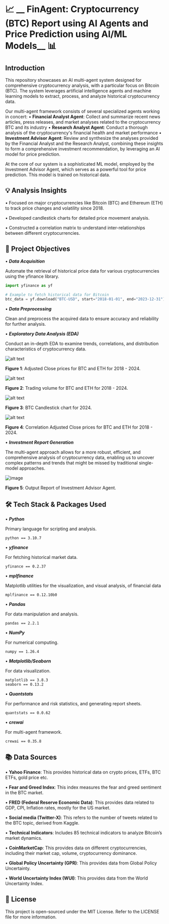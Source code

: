 # 📈 __ FinAgent: Cryptocurrency (BTC) Report using AI Agents and Price Prediction using AI/ML Models__ 📊

## __Introduction__

This repository showcases an AI multi-agent system designed for comprehensive cryptocurrency analysis, with a particular focus on Bitcoin (BTC). The system leverages artificial intelligence agents and machine learning models to extract, process, and analyze historical cryptocurrency data.

Our multi-agent framework consists of several specialized agents working in concert:
• **Financial Analyst Agent**: Collect and summarize recent news articles, press releases, and market analyses related to the cryptocurrency BTC and its industry
• **Research Analyst Agent**: Conduct a thorough analysis of the cryptocurrency's financial health and market performance
• **Investment Advisor Agent**: Review and synthesize the analyses provided by the Financial Analyst and the Research Analyst, combining these insights to form a comprehensive investment recommendation, by leveraging an AI model for price prediction.

At the core of our system is a sophisticated ML model, employed by the Investment Advisor Agent, which serves as a powerful tool for price prediction. This model is trained on historical data.

## 💡 __Analysis Insights__

• Focused on major cryptocurrencies like Bitcoin (BTC) and Ethereum (ETH) to track price changes and volatility since 2018.

• Developed candlestick charts for detailed price movement analysis.

• Constructed a correlation matrix to understand inter-relationships between different cryptocurrencies.


## 🎯 __Project Objectives__

• __*Data Acquisition*__

Automate the retrieval of historical price data for various cryptocurrencies using the yfinance library.

```python
import yfinance as yf

# Example to fetch historical data for Bitcoin
btc_data = yf.download("BTC-USD", start="2018-01-01", end="2023-12-31")
```

• __*Data Preprocessing*__

Clean and preprocess the acquired data to ensure accuracy and reliability for further analysis.

• __*Exploratory Data Analysis (EDA)*__

Conduct an in-depth EDA to examine trends, correlations, and distribution characteristics of cryptocurrency data.

![alt text](https://github.com/StamKavid/MLCryptoPredictor/blob/dev/data/external/Crypto_Historical_Prices/Images/Adjusted_close_prices_BTC_ETH.png)

**Figure 1**: Adjusted Close prices for BTC and ETH for 2018 - 2024.


![alt text](https://github.com/StamKavid/MLCryptoPredictor/blob/dev/data/external/Crypto_Historical_Prices/Images/trading_volume_BTC_ETH.png)

**Figure 2**: Trading volume for BTC and ETH for 2018 - 2024.


![alt text](https://github.com/StamKavid/MLCryptoPredictor/blob/dev/data/external/Crypto_Historical_Prices/Images/BTC_Cnadlestick_chart.png)

**Figure 3**: BTC Candlestick chart for 2024.


![alt text](https://github.com/StamKavid/MLCryptoPredictor/blob/dev/data/external/Crypto_Historical_Prices/Images/correlation_adjusted_close_BTC_ETH.png)


**Figure 4**: Correlation Adjusted Close prices for BTC and ETH for 2018 - 2024.

• __*Investment Report Generation*__

The multi-agent approach allows for a more robust, efficient, and comprehensive analysis of cryptocurrency data, enabling us to uncover complex patterns and trends that might be missed by traditional single-model approaches.

![image](https://github.com/user-attachments/assets/2c99ca2f-d31c-403b-8b93-e574cb0a019d)


**Figure 5**: Output Report of Investment Advisor Agent.

## 🛠 __Tech Stack & Packages Used__

• __*Python*__

Primary language for scripting and analysis.

```
python == 3.10.7
```

• __*yfinance*__

For fetching historical market data.

```
yfinance == 0.2.37
```

• __*mplfinance*__

Matplotlib utilities for the visualization, and visual analysis, of financial data

```
mplfinance == 0.12.10b0
```

• __*Pandas*__

For data manipulation and analysis.

```
pandas == 2.2.1
```

• __*NumPy*__

For numerical computing.

```
numpy == 1.26.4
```

• __*Matplotlib/Seaborn*__

For data visualization.

```
matplotlib == 3.8.3
seaborn == 0.13.2
```

• __*Quantstats*__

For performance and risk statistics, and generating report sheets.

```
quantstats == 0.0.62
```

• __*crewai*__

For multi-agent framework.

```
crewai == 0.35.8
```

## 📚 __Data Sources__

• **Yahoo Finance**: This provides historical data on crypto prices, ETFs, BTC ETFs, gold price etc.

• **Fear and Greed Index**: This index measures the fear and greed sentiment in the BTC market.

• **FRED (Federal Reserve Economic Data)**: This provides data related to GDP, CPI, Inflation rates, mostly for the US market.

• **Social media (Twitter-X)**: This refers to the number of tweets related to the BTC topic, derived from Kaggle.

• **Technical Indicators**: Includes 85 technical indicators to analyze Bitcoin’s market dynamics.

• **CoinMarketCap**: This provides data on different cryptocurrencies, including their market cap, volume, cryptocurrency dominance.

• **Global Policy Uncertainty (GPR)**: This provides data from Global Policy Uncertainty.

• **World Uncertainty Index (WUI)**: This provides data from the World Uncertainty Index.

## 📄 __License__ 

This project is open-sourced under the MIT License. Refer to the LICENSE file for more information.

